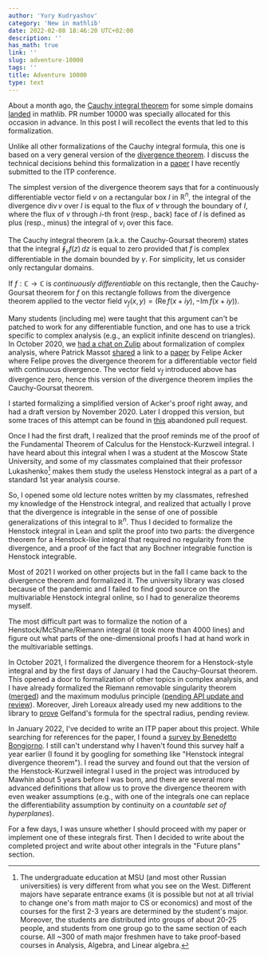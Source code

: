 ```yaml
---
author: 'Yury Kudryashov'
category: 'New in mathlib'
date: 2022-02-08 18:46:20 UTC+02:00
description: ''
has_math: true
link: ''
slug: adventure-10000
tags: ''
title: Adventure 10000
type: text
---
```


About a month ago, the [Cauchy integral
theorem](https://en.wikipedia.org/wiki/Cauchy%27s_integral_theorem)
for some simple domains
[landed](https://github.com/leanprover-community/mathlib/pull/10000)
in mathlib. PR number 10000 was specially allocated for this occasion
in advance. In this post I will recollect the events that led to this
formalization.

<!-- TEASER_END -->

Unlike all other formalizations of the Cauchy integral formula, this
one is based on a very general version of the [divergence
theorem](https://en.wikipedia.org/wiki/Divergence_theorem). I discuss
the technical decisions behind this formalization in a
[paper](https://github.com/urkud/divthm-paper) I have recently
submitted to the ITP conference.

The simplest version of the divergence theorem says that for a
continuously differentiable vector field $v$ on a rectangular box $I$
in $ℝ^n$, the integral of the divergence $\operatorname{div} v$ over
$I$ is equal to the flux of $v$ through the boundary of $I$, where the
flux of $v$ through $i$-th front (resp., back) face of $I$ is defined
as plus (resp., minus) the integral of $v_i$ over this face.

The Cauchy integral theorem (a.k.a. the Cauchy-Goursat theorem) states
that the integral $\oint_\gamma f(z)\,dz$ is equal to zero provided
that $f$ is complex differentiable in the domain bounded by
$\gamma$. For simplicity, let us consider only rectangular domains.

If $f:ℂ → ℂ$ is *continuously differentiable* on this rectangle, then
the Cauchy-Goursat theorem for $f$ on this rectangle follows from the
divergence theorem applied to the vector field $v_{f}(x,
y)=(\operatorname{Re} f(x+iy), -\operatorname{Im} f(x+iy))$.

Many students (including me) were taught that this argument can't be
patched to work for any differentiable function, and one has to use a
trick specific to complex analysis (e.g., an explicit infinite descend
on triangles). In October 2020, we [had a chat on
Zulip](https://leanprover.zulipchat.com/#narrow/stream/217875-Is-there.20code.20for.20X.3F/topic/Single.20variable.20complex.20analysis)
about formalization of complex analysis, where Patrick Massot
[shared](https://leanprover.zulipchat.com/#narrow/stream/217875-Is-there.20code.20for.20X.3F/topic/Single.20variable.20complex.20analysis/near/214237436)
a link to a
[paper](https://link.springer.com/article/10.1007/BF03024304) by
Felipe Acker where Felipe proves the divergence theorem for a
differentiable vector field with continuous divergence. The vector
field $v_f$ introduced above has divergence zero, hence this version
of the divergence theorem implies the Cauchy-Goursat theorem.

I started formalizing a simplified version of Acker's proof right
away, and had a draft version by November 2020. Later I dropped this
version, but some traces of this attempt can be found in
[this](https://github.com/leanprover-community/mathlib/pull/4913)
abandoned pull request.

Once I had the first draft, I realized that the proof reminds me of
the proof of the Fundamental Theorem of Calculus for the
Henstock-Kurzweil integral. I have heard about this integral when I
was a student at the Moscow State University, and some of my
classmates complained that their professor Lukashenko[^MSU] makes them
study the useless Henstock integral as a part of a standard 1st year
analysis course.

[^MSU]: The undergraduate education at MSU (and most other Russian
    universities) is very different from what you see on the
    West. Different majors have separate entrance exams (it is
    possible but not at all trivial to change one's from math major to
    CS or economics) and most of the courses for the first 2-3 years
    are determined by the student's major. Moreover, the students are
    distributed into groups of about 20-25 people, and students from
    one group go to the same section of each course. All ~300 of math
    major freshmen have to take proof-based courses in Analysis,
    Algebra, and Linear algebra.

So, I opened some old lecture notes written by my classmates,
refreshed my knowledge of the Henstrock integral, and realized that
actually I prove that the divergence is integrable in the sense of one
of possible generalizations of this integral to $ℝ^n$. Thus I decided
to formalize the Henstock integral in Lean and split the proof into
two parts: the divergence theorem for a Henstock-like integral that
required no regularity from the divergence, and a proof of the fact
that any Bochner integrable function is Henstock integrable.

Most of 2021 I worked on other projects but in the fall I came back to
the divergence theorem and formalized it. The university library was
closed because of the pandemic and I failed to find good source on the
multivariable Henstock integral online, so I had to generalize
theorems myself.

The most difficult part was to formalize the notion of a
Henstock/McShane/Riemann integral (it took more than 4000 lines) and
figure out what parts of the one-dimensional proofs I had at hand work
in the multivariable settings.

In October 2021, I formalized the divergence theorem for a
Henstock-style integral and by the first days of January I had the
Cauchy-Goursat theorem. This opened a door to formalization of other
topics in complex analysis, and I have already formalized the Riemann
removable singularity theorem
([merged](https://github.com/leanprover-community/mathlib/pull/11686))
and the maximum modulus principle ([pending API update and
review](https://github.com/leanprover-community/mathlib/pull/10978)). Moreover,
Jireh Loreaux already used my new additions to the library to
[prove](https://github.com/leanprover-community/mathlib/pull/11916)
Gelfand's formula for the spectral radius, pending review.

In January 2022, I've decided to write an ITP paper about this
project. While searching for references for the paper, I found a
[survey by Benedetto
Bongiorno](https://doi.org/10.1016/B978-044450263-6/50014-2). I still
can't understand why I haven't found this survey half a year earlier
(I found it by googling for something like "Henstock integral
divergence theorem"). I read the survey and found out that the version
of the Henstock-Kurzweil integral I used in the project was introduced
by Mawhin about 5 years before I was born, and there are several more
advanced definitions that allow us to prove the divergence theorem
with even weaker assumptions (e.g., with one of the integrals one can
replace the differentiability assumption by continuity on a *countable
set of hyperplanes*).

For a few days, I was unsure whether I should proceed with my paper or
implement one of these integrals first. Then I decided to write about
the completed project and write about other integrals in the "Future
plans" section.

